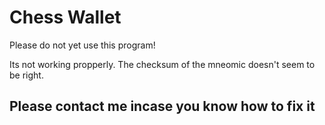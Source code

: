 # Chess Wallet

Please do not yet use this program!

Its not working propperly. The checksum of the mneomic doesn't seem to be right.

## Please contact me incase you know how to fix it